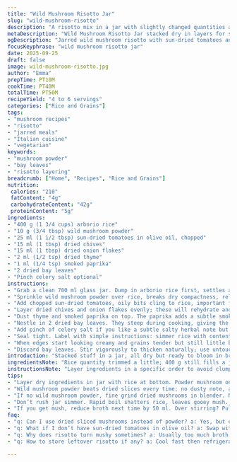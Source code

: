 ```yaml
---
title: "Wild Mushroom Risotto Jar"
slug: "wild-mushroom-risotto"
description: "A risotto mix in a jar with slightly changed quantities and a twist. Uses wild mushroom powder instead of dried mushrooms. Tomatoes swapped for sun-dried tomatoes in a bit of olive oil for a richer punch. Flavored with thyme replacing oregano, a hint of smoked paprika for depth. Packed in a 700 ml jar. Easy to store or gift. Delivers 4 to 6 servings. Aromatic, earthy, tactile—rice grains soaked up with that aromatic broth to come."
metaDescription: "Wild Mushroom Risotto Jar stacked dry in layers for slow simmer bloom. Wild mushroom powder, sun-dried tomatoes, smoked paprika twist. Earthy, savory, textured risotto."
ogDescription: "Jarred wild mushroom risotto with sun-dried tomatoes and smoky paprika. Layered dry ingredients simmer slowly. Stir often till creamy edges show. Taste earthiness, mouthfeel rich."
focusKeyphrase: "wild mushroom risotto jar"
date: 2025-09-25
draft: false
image: wild-mushroom-risotto.jpg
author: "Emma"
prepTime: PT10M
cookTime: PT40M
totalTime: PT50M
recipeYield: "4 to 6 servings"
categories: ["Rice and Grains"]
tags:
- "mushroom recipes"
- "risotto"
- "jarred meals"
- "Italian cuisine"
- "vegetarian"
keywords:
- "mushroom powder"
- "bay leaves"
- "risotto layering"
breadcrumb: ["Home", "Recipes", "Rice and Grains"]
nutrition: 
 calories: "210"
 fatContent: "4g"
 carbohydrateContent: "42g"
 proteinContent: "5g"
ingredients:
- "400 g (1 3/4 cups) arborio rice"
- "10 g (3/4 tbsp) wild mushroom powder"
- "25 ml (1 1/2 tbsp) sun-dried tomatoes in olive oil, chopped"
- "15 ml (1 tbsp) dried chives"
- "15 ml (1 tbsp) dried onion flakes"
- "2 ml (1/2 tsp) dried thyme"
- "1 ml (1/4 tsp) smoked paprika"
- "2 dried bay leaves"
- "Pinch celery salt optional"
instructions:
- "Grab a clean 700 ml glass jar. Dump in arborio rice first, settles as a base."
- "Sprinkle wild mushroom powder over rice, breaks dry compactness, releases aroma when cooking."
- "Add chopped sun-dried tomatoes, oily bits cling to rice, important for flavor release during cooking."
- "Layer dried chives and onion flakes evenly; these will rehydrate and meld into body of risotto."
- "Dust thyme and smoked paprika on top. The paprika adds a subtle smoky earthiness, makes the flavor pop without overpowering."
- "Nestle in 2 dried bay leaves. They steep during cooking, giving the broth a layered herbal backdrop."
- "Add pinch of celery salt if you like a subtle salty herbal note but don’t overdo."
- "Seal tight. Label with simple instructions: simmer rice with contents in 900 ml hot vegetable broth gently for 35–40 minutes, stirring occasionally."
- "When edges start looking creamy and grains tender but still little bite, remove from heat."
- "Discard bay leaves. Stir vigorously to thicken naturally; use untouched plant-based butter or olive oil for shine if desired."
introduction: "Stacked stuff in a jar, all dry but ready to bloom in broth. I always mess with the mushroom part—dry sliced ones felt dusty, so powder works better. Brings an umami punch without waiting forever. Tomatoes in olive oil swap? The small oil dose starts flavor release on contact with liquid, kinda wakes up the rice quicker. Thyme over oregano—just a personal thing. Oregano’s a bit louder, thyme sings softly in the background. That smoky paprika hint? Learned that from a smoky Spanish chorizo risotto trial, gives more depth but stay subtle with quantity. 40 minutes simmer time but eyeball the risotto—when grains coil, stir up, close to done. Patience here pays. The bay leaves steep slow, don’t toss early or bitterness creeps in. Remember, this jar is all about convenience but can’t rush or you end up with mush."
ingredientsNote: "Rice quantity trimmed a little; 400 g still fills a jar but reduces possible mush risk. I swapped dried sliced mushrooms with a powder version: better aroma, no rehydration fuss. Sun-dried tomatoes bathed in olive oil replace dry ones for smoother flavor wake-up. Thyme instead of oregano changes profile, softer and herbaceous. Added smoked paprika for twist. Onion flakes and dried chives hold moisture well, no fresh needed here. Bay leaves necessary but don’t overstuff; two leaves just right. Optional celery salt for complexity—skip if your broth is salted well. Jar size adjusted down to 700 ml for better layering and mixing. Labeling is essential—some forget and dump raw dry mix without broth, ruins everything."
instructionsNote: "Layer ingredients in a specific order to avoid clumping—rice first, powders then herbs and spices. This helps even hydration during simmer. Remember, risotto can’t be rushed—once jar contents meet broth, slow simmer at low heat, stirring to encourage starch release, not sticking. Watch aroma—earthy mushroom scent intensifies, rice grains swell, translucency fades, creamy edges appear—signs to stop cooking. Bay leaves—remove right before serving or bitterness develops. Stir vigorously at end to coax creaminess from starch. Can use vegan margarine or olive oil to finish—adds shine and silkiness. If broth is salty, decrease celery salt or omit. Label instructions must mention stirring frequency and approximate time range—timed steps alone not reliable. Teaching cooks to ‘read’ rice texture, not just watch clock."
tips:
- "Layer dry ingredients in jar with rice at bottom. Powder mushroom on top breaks compactness, avoids clumps. Chopped oily sun-dried tomatoes add fat and flavor early when broth hits. Herbs scatter next to ensure even rehydration; thyme not oregano here, softer green notes. Bay leaves whole, but only two; more brings bitterness fast. Seal tight, label with stirring reminder. Heat slow, gentle simmer needed for starch to release properly. Stir not just for mixing but coax creaminess out of grains. Watch edges for creamy glow and rice translucency to judge doneness."
- "Wild mushroom powder beats dried slices every time: no dusty note, aroma blossoms early. Slow simmer 35–40 mins is key. Stir often but gently, not too rough, or you risk mush. Smoked paprika tiny pinch, just whisper of smoke—too much smothers mushroom baseline. Thyme over oregano softer, works better in layered risotto flavors. Optional celery salt only if your broth is bland; otherwise salt clash or harshness. Prepare broth hot, 900 ml measured to jar size; too much broth means soggy mess. Stirring, aroma change, and grain translucency tell when to stop."
- "If no wild mushroom powder, fine grind dried mushrooms in blender. Not rehydrated first or you lose dry layering advantage. Sun-dried tomatoes in oil essential—oily bits help tomato flavor carry through broth, do not skip or swap with dry. Fresh herbs won’t last long in jar, dried hold moisture better. When sealed, keep jar upright to avoid accidental mixing before use. Cook with stock of choice but veggie broth preferred for bright notes. Butter or olive oil finish adds shine and mouthfeel, skip if avoiding fats, but risotto loses silkiness then."
- "Don’t rush jar simmer. Rapid boil shatters rice, leaves gooey mush. Slow heat lets starch release deep. Hands-on stirring draws creaminess naturally; skip it, you get dry or uneven cooked grains. Bay leaves removed at finish—if left too long, risotto gets bitter. Smoked paprika smell is your timer; when faint smoke aroma floats, almost done. Rice grains swell, translucency fades. Cream forming edges tell you it’s close. Use vegetable broth hot from kettle; cold broth shocks jar contents, slows cooking. Label instructions crucial; many dump dry jar mix straight to pot, ruins texture."
- "If you get mush, reduce broth next time by 50 ml. Over stirring? Pull back on agitation. If flavor flat, check tomato oil quality—cheap olive oils dull fragrance. Thyme powder or flakes preferred for even infusion. Wild mushroom powder shelf stable but check freshness often or aroma fades. Celery salt can overwhelm if broth already salty, test before adding. Use jar size as gauge; 700 ml perfect for these quantities. Stirring frequency varies; early slow till breaks dry compactness, later your wrist fatigue signals finish. At final, vigorous stir pulls starch out, boosts creaminess, shine."
faq:
- "q: Can I use dried sliced mushrooms instead of powder? a: Yes, but expect dusty flavor and uneven hydration. You’d need to rehydrate first. Powder melts and blends better, gives consistent umami. Slices risk clumping or staying chewy inside jar. Fine grind if only slices, dry blending fine too."
- "q: What if I don’t have sun-dried tomatoes in olive oil? a: Swap with dry sun-dried tomatoes but add a teaspoon olive oil separately. The oil releases fat-soluble flavor compounds faster while simmering. Without oily bits flavor dulls, texture dry. Use chopped tomatoes to mimic original texture. No oil means slower flavor."
- "q: Why does risotto turn mushy sometimes? a: Usually too much broth or over stirring breaks grains. Slow simmer crucial. Stir gently, not constantly like a madman. Watch broth amount—too much soaking makes mush, too little undercooked. Patience helps here, starch release visible at creamy edges, not watery. Bay leaves left too long add bitterness confusing final texture."
- "q: How to store leftover risotto if any? a: Cool fast then refrigerate up to 3 days. Can reheat with splash broth or water to revive creaminess, stir gently. Freeze in airtight container only if no bay leaves leftover—leaves turn harsh on reheating. Jar storage only dry mix, cooked risotto loses texture freeze-thaw. Real deal is fresh cooked."

---
```

